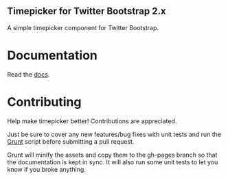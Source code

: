 Timepicker for Twitter Bootstrap 2.x
------------------------------------

A simple timepicker component for Twitter Bootstrap.

Documentation
=============

Read the <a href="http://jdewit.github.com/bootstrap-timepicker">docs</a>.

Contributing
============

Help make timepicker better! Contributions are appreciated.

Just be sure to cover any new features/bug fixes with unit tests and 
run the <a href="http://gruntjs.com/">Grunt</a> script before submitting a pull request. 

Grunt will minify the assets and copy them to the gh-pages branch
so that the documentation is kept in sync. It will also run some 
unit tests to let you know if you broke anything.


